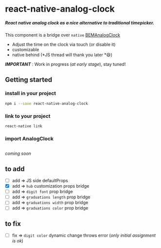 # react-native-analog-clock

##### React native analog clock as a nice alternative to traditional timepicker.

This component is a bridge over `native`  [BEMAnalogClock](https://github.com/Boris-Em/BEMAnalogClock)
- Adjust the time on the clock via touch (or disable it)
- customizable
- native behind (*JS thread will thank you later *:smile:)

*__IMPORTANT__* : Work in progress (*at early stage*), stay tuned!

## Getting started

### install in your project
```bash
npm i --save react-native-analog-clock
```

### link to your project
```bash
react-native link
```

### import AnalogClock
```javascript

```

*coming soon*

## to add
- [ ] add => JS side defaultProps
- [x] add => `hub` customization props bridge
- [ ] add => `digit font` prop bridge
- [ ] add => `graduations length` prop bridge
- [ ] add => `graduations width` prop bridge
- [ ] add => `graduations color` prop bridge

## to fix
- [ ] fix =>  `digit color` dynamic change throws error (*only initial assignment is ok*)
